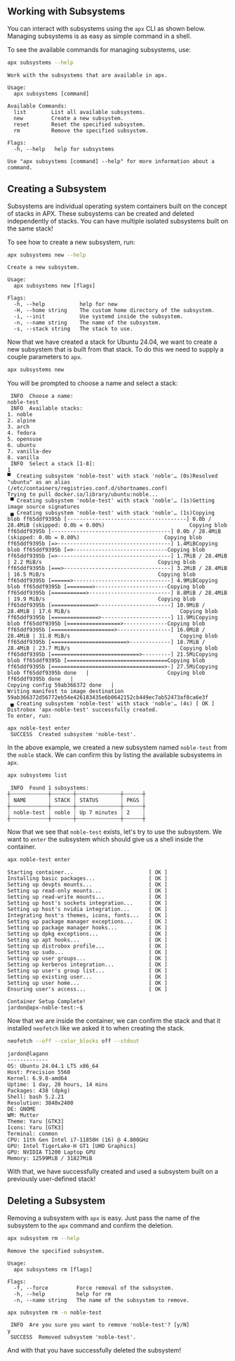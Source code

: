 ## Working with Subsystems
You can interact with subsystems using the `apx` CLI as shown below.  Managing subsystems is as easy as simple command in a shell.

To see the available commands for managing subsystems, use:
```bash
apx subsystems --help
```
```
Work with the subsystems that are available in apx.

Usage:
  apx subsystems [command]

Available Commands:
  list        List all available subsystems.
  new         Create a new subsystem.
  reset       Reset the specified subsystem.
  rm          Remove the specified subsystem.

Flags:
  -h, --help   help for subsystems

Use "apx subsystems [command] --help" for more information about a command.
```

## Creating a Subsystem
Subsystems are individual operating system containers built on the concept of stacks in APX. These subsystems can be created and deleted independently of stacks. You can have multiple isolated subsystems built on the same stack!

To see how to create a new subsystem, run:
```bash
apx subsystems new --help
```
```
Create a new subsystem.

Usage:
  apx subsystems new [flags]

Flags:
  -h, --help           help for new
  -H, --home string    The custom home directory of the subsystem.
  -i, --init           Use systemd inside the subsystem.
  -n, --name string    The name of the subsystem.
  -s, --stack string   The stack to use.
```

Now that we have created a stack for Ubuntu 24.04, we want to create a new subsystem that is built from that stack.  To do this we need to supply a couple parameters to `apx`.
```bash
apx subsystems new
```
You will be prompted to choose a name and select a stack:
```
 INFO  Choose a name:
noble-test
 INFO  Available stacks:
1. noble
2. alpine
3. arch
4. fedora
5. opensuse
6. ubuntu
7. vanilla-dev
8. vanilla
 INFO  Select a stack [1-8]:
1
▀  Creating subsystem 'noble-test' with stack 'noble'… (0s)Resolved "ubuntu" as an alias (/etc/containers/registries.conf.d/shortnames.conf)
Trying to pull docker.io/library/ubuntu:noble...
 ▀ Creating subsystem 'noble-test' with stack 'noble'… (1s)Getting image source signatures
 ▄ Creating subsystem 'noble-test' with stack 'noble'… (1s)Copying blob ff65ddf9395b [--------------------------------------] 0.0b / 28.4MiB (skipped: 0.0b = 0.00%)                           Copying blob ff65ddf9395b [--------------------------------------] 0.0b / 28.4MiB (skipped: 0.0b = 0.00%)                           Copying blob ff65ddf9395b [=>------------------------------------] 1.4MiBCopying blob ff65ddf9395b [=>------------------------------Copying blob ff65ddf9395b [=>------------------------------------] 1.7MiB / 28.4MiB | 2.2 MiB/s                                     Copying blob ff65ddf9395b [===>----------------------------------] 3.2MiB / 28.4MiB | 16.5 MiB/s                                    Copying blob ff65ddf9395b [======>-------------------------------] 4.9MiBCopying blob ff65ddf9395b [========>-----------------------Copying blob ff65ddf9395b [===========>--------------------------] 8.8MiB / 28.4MiB | 19.9 MiB/s                                    Copying blob ff65ddf9395b [==============>-----------------------] 10.9MiB / 28.4MiB | 17.6 MiB/s                                   Copying blob ff65ddf9395b [===============>----------------------] 11.9MiCopying blob ff65ddf9395b [=================>--------------Copying blob ff65ddf9395b [====================>-----------------] 16.0MiB / 28.4MiB | 31.8 MiB/s                                   Copying blob ff65ddf9395b [========================>-------------] 18.7MiB / 28.4MiB | 23.7 MiB/s                                   Copying blob ff65ddf9395b [============================>---------] 21.5MiCopying blob ff65ddf9395b [================================Copying blob ff65ddf9395b [====================================>-] 27.5MiCopying blob ff65ddf9395b done   |                         Copying blob ff65ddf9395b done   | 
Copying config 59ab366372 done   | 
Writing manifest to image destination
59ab366372d56772eb54e426183435e6b0642152cb449ec7ab52473af8ca6e3f
 ▄ Creating subsystem 'noble-test' with stack 'noble'… (4s) [ OK ]
Distrobox 'apx-noble-test' successfully created.
To enter, run:

apx noble-test enter
 SUCCESS  Created subsystem 'noble-test'.
```
In the above example, we created a new subsystem named `noble-test` from the `noble` stack.  We can confirm this by listing the available subsystems in `apx`.
```bash
apx subsystems list
```
```
 INFO  Found 1 subsystems:
┼┄┄┄┄┄┄┄┄┄┄┄┄┼┄┄┄┄┄┄┄┼┄┄┄┄┄┄┄┄┄┄┄┄┄┄┼┄┄┄┄┄┄┼
┊ NAME       ┊ STACK ┊ STATUS       ┊ PKGS ┊
┼┄┄┄┄┄┄┄┄┄┄┄┄┼┄┄┄┄┄┄┄┼┄┄┄┄┄┄┄┄┄┄┄┄┄┄┼┄┄┄┄┄┄┼
┊ noble-test ┊ noble ┊ Up 7 minutes ┊ 2    ┊
┼┄┄┄┄┄┄┄┄┄┄┄┄┼┄┄┄┄┄┄┄┼┄┄┄┄┄┄┄┄┄┄┄┄┄┄┼┄┄┄┄┄┄┼
```
Now that we see that `noble-test` exists, let's try to use the subsystem.  We want to `enter` the subsystem which should give us a shell inside the container.
```bash
apx noble-test enter
```
```
Starting container...                   	 [ OK ]
Installing basic packages...            	 [ OK ]
Setting up devpts mounts...             	 [ OK ]
Setting up read-only mounts...          	 [ OK ]
Setting up read-write mounts...         	 [ OK ]
Setting up host's sockets integration...	 [ OK ]
Setting up host's nvidia integration... 	 [ OK ]
Integrating host's themes, icons, fonts...	 [ OK ]
Setting up package manager exceptions...	 [ OK ]
Setting up package manager hooks...     	 [ OK ]
Setting up dpkg exceptions...           	 [ OK ]
Setting up apt hooks...                 	 [ OK ]
Setting up distrobox profile...         	 [ OK ]
Setting up sudo...                      	 [ OK ]
Setting up user groups...               	 [ OK ]
Setting up kerberos integration...      	 [ OK ]
Setting up user's group list...         	 [ OK ]
Setting up existing user...             	 [ OK ]
Setting up user home...                 	 [ OK ]
Ensuring user's access...               	 [ OK ]

Container Setup Complete!
jardon@apx-noble-test:~$
```
Now that we are inside the container, we can confirm the stack and that it installed `neofetch` like we asked it to when creating the stack.
```bash
neofetch --off --color_blocks off --stdout
```
```
jardon@lagann 
------------- 
OS: Ubuntu 24.04.1 LTS x86_64 
Host: Precision 5560 
Kernel: 6.9.8-amd64 
Uptime: 1 day, 20 hours, 14 mins 
Packages: 438 (dpkg) 
Shell: bash 5.2.21 
Resolution: 3840x2400 
DE: GNOME 
WM: Mutter 
Theme: Yaru [GTK3] 
Icons: Yaru [GTK3] 
Terminal: conmon 
CPU: 11th Gen Intel i7-11850H (16) @ 4.800GHz 
GPU: Intel TigerLake-H GT1 [UHD Graphics] 
GPU: NVIDIA T1200 Laptop GPU 
Memory: 12599MiB / 31827MiB 
```
With that, we have successfully created and used a subsystem built on a previously user-defined stack!

## Deleting a Subsystem
Removing a subsystem with `apx` is easy.  Just pass the name of the subsystem to the `apx` command and confirm the deletion.
```bash
apx subsystem rm --help
```
```
Remove the specified subsystem.

Usage:
  apx subsystems rm [flags]

Flags:
  -f, --force         Force removal of the subsystem.
  -h, --help          help for rm
  -n, --name string   The name of the subsystem to remove.
```

```bash
apx subsystem rm -n noble-test
```
```
 INFO  Are you sure you want to remove 'noble-test'? [y/N]
y
 SUCCESS  Removed subsystem 'noble-test'.
```

And with that you have successfully deleted the subsystem!
